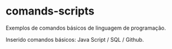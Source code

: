 # comands-scripts
Exemplos de comandos básicos de linguagem de programação.

Inserido comandos básicos: Java Script / SQL / Github.
